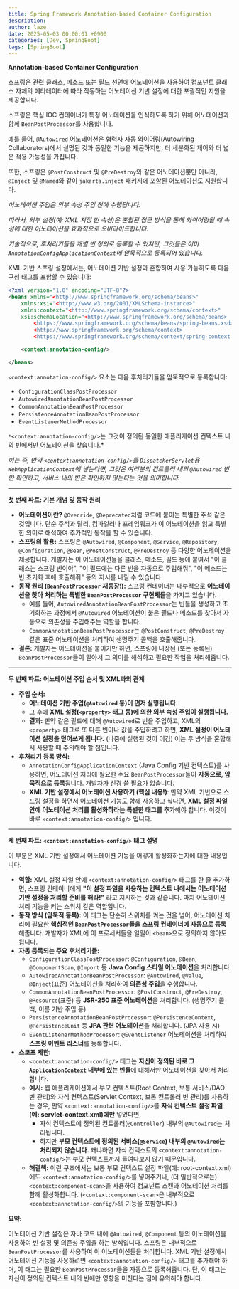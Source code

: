 ```yaml
---
title: Spring Framework Annotation-based Container Configuration
description: 
author: laze
date: 2025-05-03 00:00:01 +0900
categories: [Dev, SpringBoot]
tags: [SpringBoot]
---
```

**Annotation-based Container Configuration**

스프링은 관련 클래스, 메소드 또는 필드 선언에 어노테이션을 사용하여 컴포넌트 클래스 자체의 메타데이터에 따라 작동하는 어노테이션 기반 설정에 대한 포괄적인 지원을 제공합니다.

스프링은 핵심 IOC 컨테이너가 특정 어노테이션을 인식하도록 하기 위해 어노테이션과 함께 `BeanPostProcessor`를 사용합니다.

예를 들어, `@Autowired` 어노테이션은 협력자 자동 와이어링(Autowiring Collaborators)에서 설명된 것과 동일한 기능을 제공하지만, 더 세분화된 제어와 더 넓은 적용 가능성을 가집니다.

또한, 스프링은 `@PostConstruct` 및 `@PreDestroy`와 같은 어노테이션뿐만 아니라, `@Inject` 및 `@Named`와 같이 `jakarta.inject` 패키지에 포함된 어노테이션도 지원합니다.

*어노테이션 주입은 외부 속성 주입 전에 수행됩니다.*

*따라서, 외부 설정(예: XML 지정 빈 속성)은 혼합된 접근 방식을 통해 와이어링될 때 속성에 대한 어노테이션을 효과적으로 오버라이드합니다.*

*기술적으로, 후처리기들을 개별 빈 정의로 등록할 수 있지만, 그것들은 이미 `AnnotationConfigApplicationContext`에 암묵적으로 등록되어 있습니다.*

XML 기반 스프링 설정에서는, 어노테이션 기반 설정과 혼합하여 사용 가능하도록 다음 구성 태그를 포함할 수 있습니다:

```xml
<?xml version="1.0" encoding="UTF-8"?>
<beans xmlns="<http://www.springframework.org/schema/beans>"
	xmlns:xsi="<http://www.w3.org/2001/XMLSchema-instance>"
	xmlns:context="<http://www.springframework.org/schema/context>"
	xsi:schemaLocation="<http://www.springframework.org/schema/beans>
		<https://www.springframework.org/schema/beans/spring-beans.xsd>
		<http://www.springframework.org/schema/context>
		<https://www.springframework.org/schema/context/spring-context.xsd>">

	<context:annotation-config/>

</beans>
```

`<context:annotation-config/>` 요소는 다음 후처리기들을 암묵적으로 등록합니다:

- `ConfigurationClassPostProcessor`
- `AutowiredAnnotationBeanPostProcessor`
- `CommonAnnotationBeanPostProcessor`
- `PersistenceAnnotationBeanPostProcessor`
- `EventListenerMethodProcessor`

`*<context:annotation-config/>`는 그것이 정의된 동일한 애플리케이션 컨텍스트 내의 빈에서만 어노테이션을 찾습니다.*

*이는 즉, 만약 `<context:annotation-config/>`를 `DispatcherServlet`용 `WebApplicationContext`에 넣는다면, 그것은 여러분의 컨트롤러 내의 `@Autowired` 빈만 확인하고, 서비스 내의 빈은 확인하지 않는다는 것을 의미합니다.*

---

**첫 번째 파트: 기본 개념 및 동작 원리**

- **어노테이션이란?** `@Override`, `@Deprecated`처럼 코드에 붙이는 특별한 주석 같은 것입니다. 단순 주석과 달리, 컴파일러나 프레임워크가 이 어노테이션을 읽고 특별한 의미로 해석하여 추가적인 동작을 할 수 있습니다.
- **스프링의 활용:** 스프링은 `@Autowired`, `@Component`, `@Service`, `@Repository`, `@Configuration`, `@Bean`, `@PostConstruct`, `@PreDestroy` 등 다양한 어노테이션을 제공합니다.
  개발자는 이 어노테이션들을 클래스, 메소드, 필드 등에 붙여서 "이 클래스는 스프링 빈이야", "이 필드에는 다른 빈을 자동으로 주입해줘", "이 메소드는 빈 초기화 후에 호출해줘" 등의 지시를 내릴 수 있습니다.
- **동작 원리 (`BeanPostProcessor` 재등장!):** 스프링 컨테이너는 내부적으로 **어노테이션을 찾아 처리하는 특별한 `BeanPostProcessor` 구현체들**을 가지고 있습니다.
  - 예를 들어, `AutowiredAnnotationBeanPostProcessor`는 빈들을 생성하고 초기화하는 과정에서 `@Autowired` 어노테이션이 붙은 필드나 메소드를 찾아서 자동으로 의존성을 주입해주는 역할을 합니다.
  - `CommonAnnotationBeanPostProcessor`는 `@PostConstruct`, `@PreDestroy` 같은 표준 어노테이션을 처리하여 생명주기 콜백을 호출해줍니다.
- **결론:** 개발자는 어노테이션을 붙이기만 하면, 스프링에 내장된 (또는 등록된) `BeanPostProcessor`들이 알아서 그 의미를 해석하고 필요한 작업을 처리해줍니다.

---

**두 번째 파트: 어노테이션 주입 순서 및 XML과의 관계**

- **주입 순서:**
  - **어노테이션 기반 주입(`@Autowired` 등)이 먼저 실행됩니다.**
  - 그 후에 **XML 설정(`<property>` 태그 등)에 의한 외부 속성 주입이 실행됩니다.**
  - **결과:** 만약 같은 필드에 대해 `@Autowired`로 빈을 주입하고, XML의 `<property>` 태그로 또 다른 빈이나 값을 주입하려고 하면, **XML 설정이 어노테이션 설정을 덮어쓰게 됩니다.** (나중에 실행된 것이 이김) 이는 두 방식을 혼합해서 사용할 때 주의해야 할 점입니다.
- **후처리기 등록 방식:**
  - `AnnotationConfigApplicationContext` (Java Config 기반 컨텍스트)를 사용하면, 어노테이션 처리에 필요한 주요 `BeanPostProcessor`들이 **자동으로, 암묵적으로 등록**됩니다. 개발자가 신경 쓸 필요가 없습니다.
  - **XML 기반 설정에서 어노테이션 사용하기 (핵심 내용!)**: 만약 XML 기반으로 스프링 설정을 하면서 어노테이션 기능도 함께 사용하고 싶다면, **XML 설정 파일 안에 어노테이션 처리를 활성화하라는 특별한 태그를 추가**해야 합니다. 이것이 바로 `<context:annotation-config/>` 입니다.

---

**세 번째 파트: `<context:annotation-config/>` 태그 설명**

이 부분은 XML 기반 설정에서 어노테이션 기능을 어떻게 활성화하는지에 대한 내용입니다.

- **역할:** XML 설정 파일 안에 `<context:annotation-config/>` 태그를 한 줄 추가하면, 스프링 컨테이너에게 **"이 설정 파일을 사용하는 컨텍스트 내에서는 어노테이션 기반 설정을 처리할 준비를 해라!"** 라고 지시하는 것과 같습니다. 마치 어노테이션 처리 기능을 켜는 스위치 같은 역할입니다.
- **동작 방식 (암묵적 등록):** 이 태그는 단순히 스위치를 켜는 것을 넘어, 어노테이션 처리에 필요한 **핵심적인 `BeanPostProcessor`들을 스프링 컨테이너에 자동으로 등록**해줍니다. 개발자가 XML에 이 프로세서들을 일일이 `<bean>`으로 정의하지 않아도 됩니다.
- **자동 등록되는 주요 후처리기들:**
  - `ConfigurationClassPostProcessor`: `@Configuration`, `@Bean`, `@ComponentScan`, `@Import` 등 **Java Config 스타일 어노테이션**을 처리합니다.
  - `AutowiredAnnotationBeanPostProcessor`: `@Autowired`, `@Value`, `@Inject`(표준) 어노테이션을 처리하여 **의존성 주입**을 수행합니다.
  - `CommonAnnotationBeanPostProcessor`: `@PostConstruct`, `@PreDestroy`, `@Resource`(표준) 등 **JSR-250 표준 어노테이션**을 처리합니다. (생명주기 콜백, 이름 기반 주입 등)
  - `PersistenceAnnotationBeanPostProcessor`: `@PersistenceContext`, `@PersistenceUnit` 등 **JPA 관련 어노테이션**을 처리합니다. (JPA 사용 시)
  - `EventListenerMethodProcessor`: `@EventListener` 어노테이션을 처리하여 **스프링 이벤트 리스너**를 등록합니다.
- **스코프 제한:**
  - `<context:annotation-config/>` 태그는 **자신이 정의된 바로 그 `ApplicationContext` 내부에 있는 빈들**에 대해서만 어노테이션을 찾아서 처리합니다.
  - **예시:** 웹 애플리케이션에서 부모 컨텍스트(Root Context, 보통 서비스/DAO 빈 관리)와 자식 컨텍스트(Servlet Context, 보통 컨트롤러 빈 관리)를 사용하는 경우, 만약 `<context:annotation-config/>`를 **자식 컨텍스트 설정 파일(예: servlet-context.xml)에만** 넣었다면,
    - 자식 컨텍스트에 정의된 컨트롤러(`@Controller`) 내부의 `@Autowired`는 처리됩니다.
    - 하지만 **부모 컨텍스트에 정의된 서비스(`@Service`) 내부의 `@Autowired`는 처리되지 않습니다.** 왜냐하면 자식 컨텍스트의 `<context:annotation-config/>`는 부모 컨텍스트까지 들여다보지 않기 때문입니다.
  - **해결책:** 이런 구조에서는 보통 부모 컨텍스트 설정 파일(예: root-context.xml)에도 `<context:annotation-config/>`를 넣어주거나, (더 일반적으로는) `<context:component-scan>`을 사용하여 컴포넌트 스캔과 어노테이션 처리를 함께 활성화합니다. (`<context:component-scan>`은 내부적으로 `<context:annotation-config/>`의 기능을 포함합니다.)

**요약:**

어노테이션 기반 설정은 자바 코드 내에 `@Autowired`, `@Component` 등의 어노테이션을 사용하여 빈 설정 및 의존성 주입을 하는 방식입니다. 스프링은 내부적으로 `BeanPostProcessor`를 사용하여 이 어노테이션들을 처리합니다. XML 기반 설정에서 어노테이션 기능을 사용하려면 `<context:annotation-config/>` 태그를 추가해야 하며, 이 태그는 필요한 `BeanPostProcessor`들을 자동으로 등록해줍니다. 단, 이 태그는 자신이 정의된 컨텍스트 내의 빈에만 영향을 미친다는 점에 유의해야 합니다.
